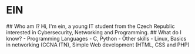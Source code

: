 <h1 style="align-items: center"> EIN</h1>
## Who am I?
Hi, I'm ein, a young IT student from the Czech Republic interested in Cybersecurity, Networking and Programming.
## What do I know?
- Programming Languages
 - C, Python
- Other skills
 - Linux, Basics in networking (CCNA ITN), Simple Web development (HTML, CSS and PHP)
<!--
**eingorz/eingorz** is a ✨ _special_ ✨ repository because its `README.md` (this file) appears on your GitHub profile.

Here are some ideas to get you started:

- 🔭 I’m currently working on ...
- 🌱 I’m currently learning ...
- 👯 I’m looking to collaborate on ...
- 🤔 I’m looking for help with ...
- 💬 Ask me about ...
- 📫 How to reach me: ...
- 😄 Pronouns: ...
- ⚡ Fun fact: ...
-->
